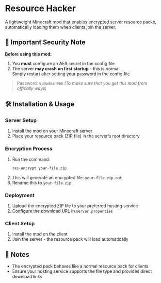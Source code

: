 # Resource Hacker

A lightweight Minecraft mod that enables encrypted server resource packs, automatically loading them when clients join the server.

## 🔐 Important Security Note

**Before using this mod:**
1. You **must** configure an AES secret in the config file
2. The server **may crash on first startup** - this is normal  
   Simply restart after setting your password in the config file

> Password: `Sp@admin666` *(To make sure that you get this mod from offically ways)*

## 🛠 Installation & Usage

### Server Setup
1. Install the mod on your Minecraft server
2. Place your resource pack (ZIP file) in the server's root directory

### Encryption Process
1. Run the command:  
   ```bash
   res-encrypt your-file.zip
   ```
2. This will generate an encrypted file: `your-file.zip.out`
3. Rename this to `your-file.zip`

### Deployment
1. Upload the encrypted ZIP file to your preferred hosting service
2. Configure the download URL in `server.properties`

### Client Setup
1. Install the mod on the client
2. Join the server - the resource pack will load automatically

## 📝 Notes
- The encrypted pack behaves like a normal resource pack for clients
- Ensure your hosting service supports the file type and provides direct download links
